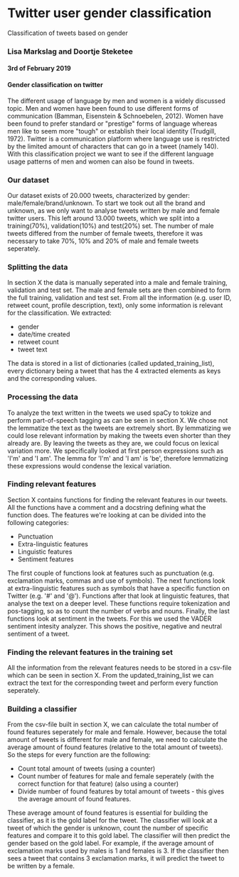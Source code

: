 # Twitter user gender classification
Classification of tweets based on gender
### Lisa Markslag and Doortje Steketee
#### 3rd of February 2019


#### Gender classification on twitter
The different usage of language by men and women is a widely discussed topic. Men and women have been found to use different forms of communication (Bamman, Eisenstein & Schnoebelen, 2012). Women have been found to prefer standard or "prestige" forms of language whereas men like to seem more "tough" or establish their local identity (Trudgill, 1972). Twitter is a communication platform where language use is restricted by the limited amount of characters that can go in a tweet (namely 140). With this classification project we want to see if the different language usage patterns of men and women can also be found in tweets. 

### Our dataset
Our dataset exists of 20.000 tweets, characterized by gender: male/female/brand/unknown. To start we took out all the brand and unknown, as we only want to analyse tweets written by male and female twitter users. This left around 13.000 tweets, which we split into a training(70%), validation(10%) and test(20%) set. The number of male tweets differed from the number of female tweets, therefore it was necessary to take 70%, 10% and 20% of male and female tweets seperately. 

### Splitting the data
In section X the data is manually seperated into a male and female training, validation and test set. The male and female sets are then combined to form the full training, validation and test set. From all the information (e.g. user ID, retweet count, profile description, text), only some information is relevant for the classification. We extracted:
* gender 
* date/time created
* retweet count
* tweet text 

The data is stored in a list of dictionaries (called updated_training_list), every dictionary being a tweet that has the 4 extracted elements as keys and the corresponding values. 

### Processing the data
To analyze the text written in the tweets we used spaCy to tokize and perform part-of-speech tagging as can be seen in section X. We chose not the lemmatize the text as the tweets are extremely short. By lemmatizing we could lose relevant information by making the tweets even shorter than they already are. By leaving the tweets as they are, we could focus on lexical variation more. We specifically looked at first person expressions such as 'I'm' and 'I am'. The lemma for 'I'm' and 'I am' is 'be', therefore lemmatizing these expressions would condense the lexical variation. 

### Finding relevant features
Section X contains functions for finding the relevant features in our tweets. All the functions have a comment and a docstring defining what the function does. The features we're looking at can be divided into the following categories: 
* Punctuation
* Extra-linguistic features
* Linguistic features
* Sentiment features

The first couple of functions look at features such as punctuation (e.g. exclamation marks, commas and use of symbols). The next functions look at extra-linguistic features such as symbols that have a specific function on Twitter (e.g. '#' and '@'). Functions after that look at linguistic features, that analyse the text on a deeper level. These functions require tokenization and pos-tagging, so as to count the number of verbs and nouns. Finally, the last functions look at sentiment in the tweets. For this we used the VADER sentiment intesity analyzer. This shows the positive, negative and neutral sentiment of a tweet. 

### Finding the relevant features in the training set
All the information from the relevant features needs to be stored in a csv-file which can be seen in section X. From the updated_training_list we can extract the text for the corresponding tweet and perform every function seperately. 

### Building a classifier
From the csv-file built in section X, we can calculate the total number of found features seperately for male and female. However, because the total amount of tweets is different for male and female, we need to calculate the average amount of found features (relative to the total amount of tweets). So the steps for every function are the following: 
* Count total amount of tweets (using a counter)
* Count number of features for male and female seperately (with the correct function for that feature) (also using a counter)
* Divide number of found features by total amount of tweets - this gives the average amount of found features. 

These average amount of found features is essential for building the classifier, as it is the gold label for the tweet. 
The classifier will look at a tweet of which the gender is unknown, count the number of specific features and compare it to this gold label. The classifier will then predict the gender based on the gold label. 
For example, if the average amount of exclamation marks used by males is 1 and females is 3. If the classifier then sees a tweet that contains 3 exclamation marks, it will predict the tweet to be written by a female. 

